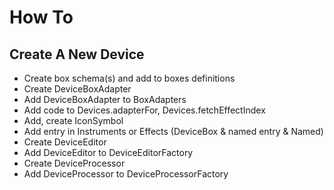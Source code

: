 # How To

## Create A New Device

* Create box schema(s) and add to boxes definitions
* Create DeviceBoxAdapter
* Add DeviceBoxAdapter to BoxAdapters
* Add code to Devices.adapterFor, Devices.fetchEffectIndex
* Add, create IconSymbol
* Add entry in Instruments or Effects (DeviceBox & named entry & Named)
* Create DeviceEditor
* Add DeviceEditor to DeviceEditorFactory
* Create DeviceProcessor
* Add DeviceProcessor to DeviceProcessorFactory